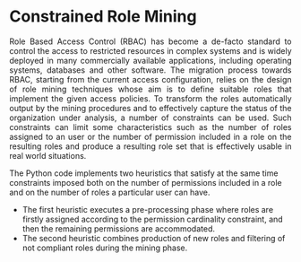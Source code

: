 # Constrained Role Mining
<p align="justify">
Role Based Access Control (RBAC)   has become a de-facto standard to control the access to restricted resources in complex  systems and is widely deployed in many commercially available applications, including operating systems, databases and other software. 
The migration process towards RBAC, starting from the current access configuration,
relies on the design of role mining techniques whose aim is to define suitable roles that implement the given access policies. 
To transform the roles automatically output by the mining procedures and  to effectively capture the status of the organization under analysis, a number 
of constraints can be used. Such constraints can limit some characteristics such as the number of roles assigned to an user or the number of permission included in a role
on the resulting roles and  produce a resulting role set that is effectively usable in real world situations.


The Python code implements two heuristics that satisfy at the same time constraints imposed both on the number of permissions included in a role and on  the number of roles a particular user can have. 
  * The first heuristic executes a pre-processing phase where roles are firstly assigned according to the permission cardinality constraint, and then the remaining permissions are accommodated. 
  * The second heuristic combines production of new roles and  filtering of not compliant roles during the mining phase.
  </p>
